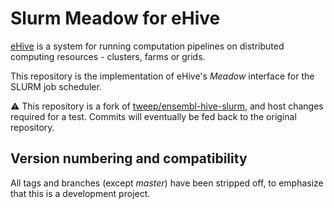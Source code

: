 
Slurm Meadow for eHive
======================

[eHive](https://github.com/Ensembl/ensembl-hive) is a system for running computation pipelines on distributed computing resources - clusters, farms or grids.

This repository is the implementation of eHive's _Meadow_ interface for the SLURM job scheduler.

:warning: This repository is a fork of [tweep/ensembl-hive-slurm](https://github.com/tweep/ensembl-hive-slurm), and host changes required for a test.
Commits will eventually be fed back to the original repository.

Version numbering and compatibility
-----------------------------------

All tags and branches (except _master_) have been stripped off, to
emphasize that this is a development project.

